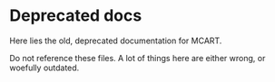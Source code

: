 # Deprecated docs
Here lies the old, deprecated documentation for MCART.

Do not reference these files. A lot of things here are either wrong, or woefully outdated.